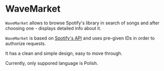 # WaveMarket

`WaveMarket` allows to browse Spotify's library in search of songs and after choosing one - displays detailed info about it.

`WaveMarket` is based on [Spotify's API] and uses pre-given IDs in order to authorize requests.

It has a clean and simple design, easy to move through.

Currently, only suppored language is Polish.


[Spotify's API]:https://developer.spotify.com/documentation/web-api/

